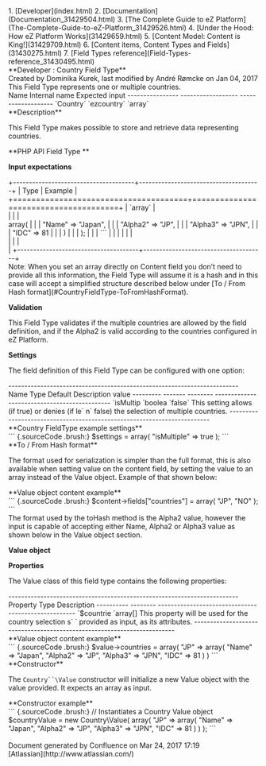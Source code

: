 <div id="page">
<div id="main" class="aui-page-panel">
<div id="main-header">
<div id="breadcrumb-section">
1.  [Developer](index.html)
2.  [Documentation](Documentation_31429504.html)
3.  [The Complete Guide to eZ
    Platform](The-Complete-Guide-to-eZ-Platform_31429526.html)
4.  [Under the Hood: How eZ Platform Works](31429659.html)
5.  [Content Model: Content is King!](31429709.html)
6.  [Content items, Content Types and Fields](31430275.html)
7.  [Field Types reference](Field-Types-reference_31430495.html)

</div>
**Developer : Country Field Type**

</div>
<div id="content" class="view">
<div class="page-metadata">
Created by Dominika Kurek, last modified by André Rømcke on Jan 04, 2017

</div>
<div id="main-content" class="wiki-content group">
<div class="contentLayout2">
<div class="columnLayout two-right-sidebar"
data-layout="two-right-sidebar">
<div class="cell normal" data-type="normal">
<div class="innerCell">
This Field Type represents one or multiple countries.

<div class="table-wrap">
  Name             Internal name      Expected input
  ---------------- ------------------ -------------------
  `Country`        `ezcountry`        `array`

</div>
**Description**

This Field Type makes possible to store and retrieve data representing
countries.

**PHP API Field Type **

**Input expectations**

<div class="table-wrap">
+--------------------------------------+--------------------------------------+
| Type                                 | Example                              |
+======================================+======================================+
| `array`                              | <div class="code panel pdl"          |
|                                      | style="border-width: 1px;">          |
|                                      | <div                                 |
|                                      | class="codeContent panelContent p    |
|                                      | dl"&gt;                              |
|                                      |                                      |
|                                      | ``` {.sourceCode .brush:}            |
|                                      | array(                               |
|                                      |     "JP" => array(                   |
|                                      |         "Name" => "Japan",           |
|                                      |         "Alpha2" => "JP",            |
|                                      |         "Alpha3" => "JPN",           |
|                                      |         "IDC" => 81                  |
|                                      |     )                                |
|                                      | );                                   |
|                                      | ```                                  |
|                                      |                                      |
|                                      | </div>                               |
|                                      | </div>                               |
+--------------------------------------+--------------------------------------+

</div>
Note: When you set an array directly on Content field you don’t need to
provide all this information, the Field Type will assume it is a hash
and in this case will accept a simplified structure described below
under [To / From Hash format](#CountryFieldType-ToFromHashFormat).

**Validation**

This Field Type validates if the multiple countries are allowed by the
field definition, and if the Alpha2 is valid according to the countries
configured in eZ Platform.

**Settings**

The field definition of this Field Type can be configured with one
option:

<div class="table-wrap">
  ------------------------------------------------------------------------
  Name      Type    Default  Description
                    value    
  --------- ------- -------- ---------------------------------------------
  `isMultip `boolea `false`  This setting allows (if true) or denies (if
  le`       n`               false) the selection of multiple countries.
  ------------------------------------------------------------------------

</div>
<div class="code panel pdl" style="border-width: 1px;">
<div class="codeHeader panelHeader pdl"
style="border-bottom-width: 1px;">
**Country FieldType example settings**

</div>
<div class="codeContent panelContent pdl">
``` {.sourceCode .brush:}
$settings = array(
    "isMultiple" => true
);
```

</div>
</div>
**To / From Hash format**

The format used for serialization is simpler than the full format, this
is also available when setting value on the content field, by setting
the value to an array instead of the Value object. Example of that shown
below:

<div class="code panel pdl" style="border-width: 1px;">
<div class="codeHeader panelHeader pdl"
style="border-bottom-width: 1px;">
**Value object content example**

</div>
<div class="codeContent panelContent pdl">
``` {.sourceCode .brush:}
$content->fields["countries"] = array( "JP", "NO" );
```

</div>
</div>
The format used by the toHash method is the Alpha2 value, however the
input is capable of accepting either Name, Alpha2 or Alpha3 value as
shown below in the Value object section.

**Value object**

**Properties**

The Value class of this field type contains the following properties:

<div class="table-wrap">
  ------------------------------------------------------------------------
  Property   Type     Description
  ---------- -------- ----------------------------------------------------
  `$countrie `array[] This property will be used for the country selection
  s`         `        provided as input, as its attributes.
  ------------------------------------------------------------------------

</div>
<div class="code panel pdl" style="border-width: 1px;">
<div class="codeHeader panelHeader pdl"
style="border-bottom-width: 1px;">
**Value object content example**

</div>
<div class="codeContent panelContent pdl">
``` {.sourceCode .brush:}
$value->countries = array(
    "JP" => array(
        "Name" => "Japan",
        "Alpha2" => "JP",
        "Alpha3" => "JPN",
        "IDC" => 81
    )
)
```

</div>
</div>
**Constructor**

The `Country``\Value` constructor will initialize a new Value object
with the value provided. It expects an array as input.

<div class="code panel pdl" style="border-width: 1px;">
<div class="codeHeader panelHeader pdl"
style="border-bottom-width: 1px;">
**Constructor example**

</div>
<div class="codeContent panelContent pdl">
``` {.sourceCode .brush:}
// Instantiates a Country Value object
$countryValue = new Country\Value(
    array(
        "JP" => array(
            "Name" => "Japan",
            "Alpha2" => "JP",
            "Alpha3" => "JPN",
            "IDC" => 81
        )
    )
);
```

</div>
</div>
</div>
</div>
<div class="cell aside" data-type="aside">
<div class="innerCell">
 

</div>
</div>
</div>
</div>
</div>
</div>
</div>
<div id="footer" role="contentinfo">
<div class="section footer-body">
Document generated by Confluence on Mar 24, 2017 17:19

<div id="footer-logo">
[Atlassian](http://www.atlassian.com/)

</div>
</div>
</div>
</div>

